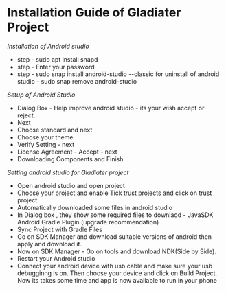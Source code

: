 # Installation Guide of Gladiater Project

*Installation of Android studio*
* step - sudo apt install snapd
* step - Enter your password
* step - sudo snap install android-studio --classic
for uninstall of android studio - sudo snap remove android-studio

*Setup of Android Studio*
* Dialog Box - Help improve android studio - its your wish accept or reject.
* Next
* Choose standard and next
* Choose your theme
* Verify Setting - next
* License Agreement - Accept - next
* Downloading Components and Finish

*Setting android studio for Gladiater project*
* Open android studio and open project 
* Choose your project and enable Tick trust projects and click on trust project
* Automatically downloaded some files in android studio
* In Dialog box , they show some required files to downlaod -
     JavaSDK
     Android Gradle Plugin (upgrade recommendation)
* Sync Project with Gradle Files
* Go on SDK Manager and download suitable versions of android then apply and download it.
* Now on SDK Manager - Go on tools and download NDK(Side by Side).
* Restart your Android studio
* Connect your android device with usb cable and make sure your usb debugginng is on. Then choose your device and click on Build Project. Now its takes some time and app is now available to run in your phone
